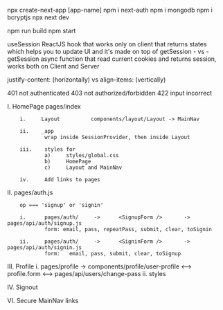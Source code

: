 npx create-next-app  [app-name]
    npm i next-auth         npm i mongodb           npm i bcryptjs
        npx next dev

npm run build       npm start

useSession ReactJS hook that works only on client that returns states which helps you to update UI and it's made on top of getSession
        - vs -
getSession async function that read current cookies and returns session, works both on Client and Server

justify-content: (horizontally)   vs   align-items: (vertically)   

401     not authenticated
403     not authorized/forbidden
422     input incorrect

I.      HomePage        pages/index

        i.     Layout          components/layout/Layout -> MainNav 

        ii.    _app    
                wrap inside SessionProvider, then inside Layout

        iii.    styles for 
                a)     styles/global.css 
                b)     HomePage
                c)     Layout and MainNav

        iv.     Add links to pages

II.     pages/auth.js

        op === 'signup' or 'signin'
        
        i.      pages/auth/     ->      <SignupForm />       ->       pages/api/auth/signup.js
                form: email, pass, repeatPass, submit, clear, toSignin

        ii.     pages/auth/     ->      <SigninForm />       ->      pages/api/auth/signin.js
                form:   email, pass, submit, clear, toSignup

III.    Profile
        i.      pages/profile   ->      components/profile/user-profile <--> profile.form    <-->       pages/api/users/change-pass
        ii.     styles

IV.     Signout

VI.     Secure MainNav links




        







